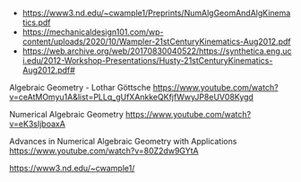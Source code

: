 * https://www3.nd.edu/~cwample1/Preprints/NumAlgGeomAndAlgKinematics.pdf
* https://mechanicaldesign101.com/wp-content/uploads/2020/10/Wampler-21stCenturyKinematics-Aug2012.pdf
* https://web.archive.org/web/20170830040522/https://synthetica.eng.uci.edu/2012-Workshop-Presentations/Husty-21stCenturyKinematics-Aug2012.pdf#



Algebraic Geometry - Lothar Göttsche
https://www.youtube.com/watch?v=ceAtMOmyu1A&list=PLLq_gUfXAnkkeQKfjfWwyJP8eUV08Kygd

Numerical Algebraic Geometry
https://www.youtube.com/watch?v=eK3sIjboaxA

Advances in Numerical Algebraic Geometry with Applications
https://www.youtube.com/watch?v=80Z2dw9GYtA


https://www3.nd.edu/~cwample1/

